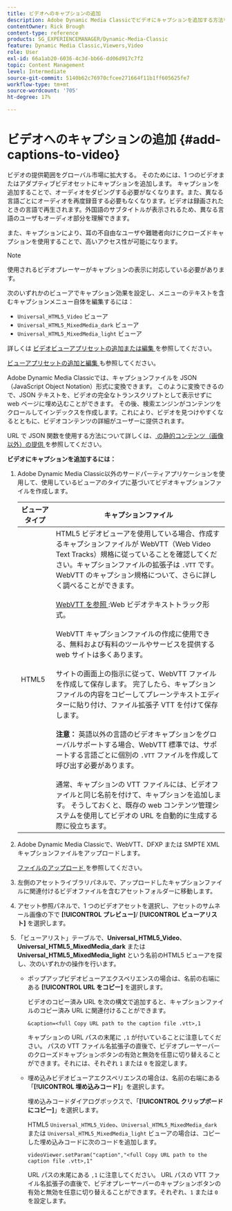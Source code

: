 ```yaml
---
title: ビデオへのキャプションの追加
description: Adobe Dynamic Media Classicでビデオにキャプションを追加する方法を説明します。
contentOwner: Rick Brough
content-type: reference
products: SG_EXPERIENCEMANAGER/Dynamic-Media-Classic
feature: Dynamic Media Classic,Viewers,Video
role: User
exl-id: 66a1ab20-6036-4c3d-bb66-dd06d917c7f2
topic: Content Management
level: Intermediate
source-git-commit: 5140b62c76970cfcee271664f11b1ff605625fe7
workflow-type: tm+mt
source-wordcount: '705'
ht-degree: 17%

---
```


# ビデオへのキャプションの追加 {#add-captions-to-video}

ビデオの提供範囲をグローバル市場に拡大する。 そのためには、1 つのビデオまたはアダプティブビデオセットにキャプションを追加します。 キャプションを追加することで、オーディオをダビングする必要がなくなります。また、異なる言語ごとにオーディオを再度録音する必要もなくなります。ビデオは録画されたときの言語で再生されます。外国語のサブタイトルが表示されるため、異なる言語のユーザもオーディオ部分を理解できます。

また、キャプションにより、耳の不自由なユーザや難聴者向けにクローズドキャプションを使用することで、高いアクセス性が可能になります。

>[!NOTE]
>
>使用されるビデオプレーヤーがキャプションの表示に対応している必要があります。

次のいずれかのビューアでキャプション効果を設定し、メニューのテキストを含むキャプションメニュー自体を編集するには：

* `Universal_HTML5_Video` ビューア
* `Universal_HTML5_MixedMedia_dark` ビューア
* `Universal_HTML5_MixedMedia_light` ビューア

詳しくは [ ビデオビューアプリセットの追加または編集 ](previewing-videos-video-viewer.md#adding_or_editing_a_video_viewer_preset) を参照してください。

[ ビューアプリセットの追加と編集 ](application-setup.md#adding_and_editing_viewer_presets) も参照してください。

Adobe Dynamic Media Classicでは、キャプションファイルを JSON （JavaScript Object Notation）形式に変換できます。 このように変換できるので、JSON テキストを、ビデオの完全なトランスクリプトとして表示せずに web ページに埋め込むことができます。 その後、検索エンジンがコンテンツをクロールしてインデックスを作成します。これにより、ビデオを見つけやすくなるとともに、ビデオコンテンツの詳細がユーザーに提供されます。

URL で JSON 関数を使用する方法について詳しくは、[ の静的コンテンツ（画像以外）の提供 ](https://experienceleague.adobe.com/ja/docs/dynamic-media-developer-resources/image-serving-api/image-serving-api/c-serving-static-nonimage-contents#image-serving-api) を参照してください。

**ビデオにキャプションを追加するには：**

1. Adobe Dynamic Media Classic以外のサードパーティアプリケーションを使用して、使用しているビューアのタイプに基づいてビデオキャプションファイルを作成します。

   | ビューアタイプ | キャプションファイル |
   |--- |--- |
   | HTML5 | HTML5 ビデオビューアを使用している場合、作成するキャプションファイルが WebVTT（Web Video Text Tracks）規格に従っていることを確認してください。キャプションファイルの拡張子は `.VTT` です。 WebVTT のキャプション規格について、さらに詳しく調べることができます。<br><br>[WebVTT を参照 ](https://w3c.github.io/webvtt/):Web ビデオテキストトラック形式。 <br><br>WebVTT キャプションファイルの作成に使用できる、無料および有料のツールやサービスを提供する web サイトは多くあります。 <br><br> サイトの画面上の指示に従って、WebVTT ファイルを作成して保存します。 完了したら、キャプションファイルの内容をコピーしてプレーンテキストエディターに貼り付け、ファイル拡張子 VTT を付けて保存します。 <br><br><b> 注意：</b> 英語以外の言語のビデオキャプションをグローバルサポートする場合、WebVTT 標準では、サポートする言語ごとに個別の `.VTT` ファイルを作成して呼び出す必要があります。 <br><br> 通常、キャプションの VTT ファイルには、ビデオファイルと同じ名前を付けて、キャプションを追加します。 そうしておくと、既存の web コンテンツ管理システムを使用してビデオの URL を自動的に生成する際に役立ちます。 |

1. Adobe Dynamic Media Classicで、WebVTT、DFXP または SMPTE XML キャプションファイルをアップロードします。

   [ ファイルのアップロード ](uploading-files.md#uploading_files) を参照してください。

1. 左側のアセットライブラリパネルで、アップロードしたキャプションファイルに関連付けるビデオファイルを含むアセットフォルダーに移動します。
1. アセット参照パネルで、1 つのビデオアセットを選択し、アセットのサムネール画像の下で **[!UICONTROL プレビュー]**/ **[!UICONTROL ビューアリスト]** を選択します。
1. 「ビューアリスト」テーブルで、**Universal_HTML5_Video**、**Universal_HTML5_MixedMedia_dark** または **Universal_HTML5_MixedMedia_light** という名前のHTML5 ビューアを探し、次のいずれかの操作を行います。

   * ポップアップビデオビューアエクスペリエンスの場合は、名前の右端にある **[!UICONTROL URL をコピー]** を選択します。

     ビデオのコピー済み URL を次の構文で追加すると、キャプションファイルのコピー済み URL に関連付けることができます。

     `&caption=<full Copy URL path to the caption file .vtt>,1`

     キャプションの URL パスの末尾に `,1` が付いていることに注意してください。 パスの VTT ファイル名拡張子の直後で、ビデオプレーヤーバーのクローズドキャプションボタンの有効と無効を任意に切り替えることができます。それには、それぞれ `1` または `0` を設定します。

   * 埋め込みビデオビューアエクスペリエンスの場合は、名前の右端にある「**[!UICONTROL 埋め込みコード]**」を選択します。

     埋め込みコードダイアログボックスで、「**[!UICONTROL クリップボードにコピー]**」を選択します。

     HTML5 `Universal_HTML5_Video`、`Universal_HTML5_MixedMedia_dark` または `Universal_HTML5_MixedMedia_light` ビューアの場合は、コピーした埋め込みコードに次のコードを追加します。

     `videoViewer.setParam("caption","<full Copy URL path to the caption file .vtt>,1"`

     URL パスの末尾にある `,1` に注意してください。 URL パスの VTT ファイル名拡張子の直後で、ビデオプレーヤーバーのキャプションボタンの有効と無効を任意に切り替えることができます。それぞれ、`1` または `0` を設定します。
